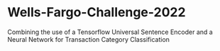 # Wells-Fargo-Challenge-2022
Combining the use of a Tensorflow Universal Sentence Encoder and a Neural Network for Transaction Category Classification
